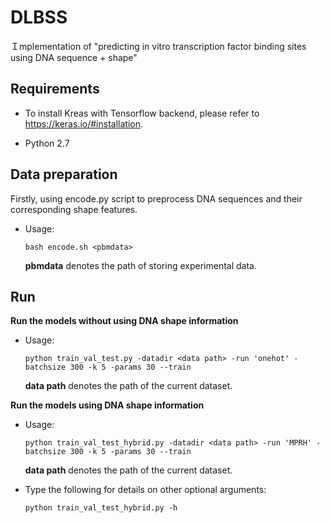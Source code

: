 # DLBSS
Ｉmplementation of "predicting in vitro transcription factor binding sites using DNA sequence + shape"

## Requirements

+ To install Kreas with Tensorflow backend, please refer to https://keras.io/#installation. 

+ Python 2.7

## Data preparation
Firstly, using encode.py script to preprocess DNA sequences and their corresponding shape features.
+ Usage:
  ```
  bash encode.sh <pbmdata>
  ```
  **pbmdata** denotes the path of storing experimental data.

## Run 
**Run the models without using DNA shape information**
+ Usage:
  ```
  python train_val_test.py -datadir <data path> -run 'onehot' -batchsize 300 -k 5 -params 30 --train
  ```
  **data path** denotes the path of the current dataset.
 
**Run the models using DNA shape information**
+ Usage:
  ```
  python train_val_test_hybrid.py -datadir <data path> -run 'MPRH' -batchsize 300 -k 5 -params 30 --train
  ```
  **data path** denotes the path of the current dataset.

+ Type the following for details on other optional arguments:
	```
  python train_val_test_hybrid.py -h
	```
